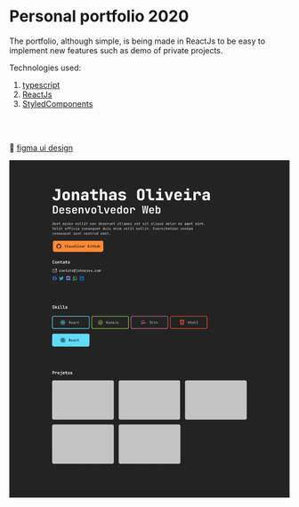 # Personal portfolio 2020

The portfolio, although simple, is being made in ReactJs to be easy to implement new features such as demo of private projects.

Technologies used:

1. [typescript](https://github.com/microsoft/TypeScript)
2. [ReactJs](https://github.com/facebook/react)
3. [StyledComponents](https://github.com/styled-components/styled-components)

<br>
<br>

🔗 [figma ui design](https://www.figma.com/file/ye5EZZmb9yJq9DshE9BgK9/Profile?node-id=1%3A2)

<div align="center">
	<img src="./assets/preview.png">
</div>
